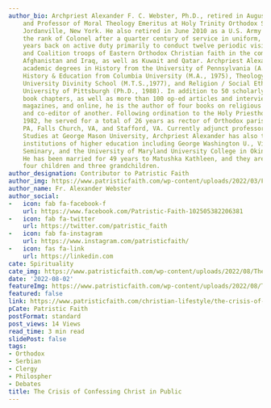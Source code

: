 ```yaml
---
author_bio: Archpriest Alexander F. C. Webster, Ph.D., retired in August 2019 as Dean
    and Professor of Moral Theology Emeritus at Holy Trinity Orthodox Seminary in
    Jordanville, New York. He also retired in June 2010 as a U.S. Army chaplain in
    the rank of Colonel after a quarter century of service in uniform, his last five
    years back on active duty primarily to conduct twelve periodic visits to the American
    and Coalition troops of Eastern Orthodox Christian faith in the combat areas of
    Afghanistan and Iraq, as well as Kuwait and Qatar. Archpriest Alexander holds
    academic degrees in History from the University of Pennsylvania (A.B., 1972),
    History & Education from Columbia University (M.A., 1975), Theology from Harvard
    University Divinity School (M.T.S.,1977), and Religion / Social Ethics from the
    University of Pittsburgh (Ph.D., 1988). In addition to 50 scholarly articles and
    book chapters, as well as more than 100 op-ed articles and interviews in newspapers,
    magazines, and online, he is the author of four books on religious ethical themes
    and co-editor of another. Following ordination to the Holy Priesthood in September
    1982, he served for a total of 26 years as rector of Orthodox parishes in Clairton,
    PA, Falls Church, VA, and Stafford, VA. Currently adjunct professor of Religious
    Studies at George Mason University, Archpriest Alexander has also taught at eleven
    institutions of higher education including George Washington U., Virginia Theological
    Seminary, and the University of Maryland University College in Okinawa, Japan.
    He has been married for 49 years to Matushka Kathleen, and they are blessed with
    four children and three grandchildren.
author_designation: Contributor to Patristic Faith
author_img: https://www.patristicfaith.com/wp-content/uploads/2022/03/Fr-Alexander-150x150.png
author_name: Fr. Alexander Webster
author_social:
-   icon: fab fa-facebook-f
    url: https://www.facebook.com/Patristic-Faith-102505382206381
-   icon: fab fa-twitter
    url: https://twitter.com/patristic_faith
-   icon: fab fa-instagram
    url: https://www.instagram.com/patristicfaith/
-   icon: fas fa-link
    url: https://linkedin.com
cate: Spirituality
cate_img: https://www.patristicfaith.com/wp-content/uploads/2022/08/The-Crisis-of-Confessing-Christ-in-Public.png
date: '2022-08-02'
featureImg: https://www.patristicfaith.com/wp-content/uploads/2022/08/The-Crisis-of-Confessing-Christ-in-Public.png
featured: false
link: https://www.patristicfaith.com/christian-lifestyle/the-crisis-of-confessing-christ-in-public/
pCate: Patristic Faith
postFormat: standard
post_views: 14 Views
read_time: 3 min read
slidePost: false
tags:
- Orthodox
- Serbian
- Clergy
- Philospher
- Debates
title: The Crisis of Confessing Christ in Public
---
```

